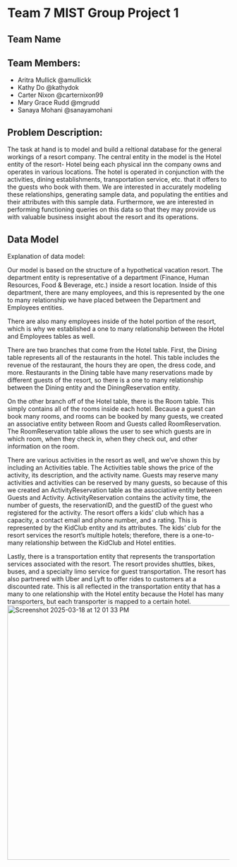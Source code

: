 # Team 7 MIST Group Project 1 
## Team Name 
## Team Members: 
- Aritra Mullick @amullickk
- Kathy Do @kathydok
- Carter Nixon @carternixon99
- Mary Grace Rudd @mgrudd 
- Sanaya Mohani @sanayamohani

## Problem Description:
The task at hand is to model and build a reltional database for the general workings of a resort company. The central entity in the model is the Hotel entity of the resort- Hotel being each physical inn the company owns and operates in various locations. The hotel is operated in conjunction with the activities, dining establishments, transportation service, etc. that it offers to the guests who book with them. We are interested in accurately modeling these relationships, generating sample data, and populating the entities and their attributes with this sample data. Furthermore, we are interested in performing functioning queries on this data so that they may provide us with valuable business insight about the resort and its operations.

## Data Model
Explanation of data model:

Our model is based on the structure of a hypothetical vacation resort. The department entity is representative of a department (Finance, Human Resources, Food & Beverage, etc.) inside a resort location. Inside of this department, there are many employees, and this is represented by the one to many relationship we have placed between the Department and Employees entities.

There are also many employees inside of the hotel portion of the resort, which is why we established a one to many relationship between the Hotel and Employees tables as well.

There are two branches that come from the Hotel table. First, the Dining table represents all of the restaurants in the hotel. This table includes the revenue of the restaurant, the hours they are open, the dress code, and more. Restaurants in the Dining table have many reservations made by different guests of the resort, so there is a one to many relationship between the Dining entity and the DiningReservation entity.

On the other branch off of the Hotel table, there is the Room table. This simply contains all of the rooms inside each hotel. Because a guest can book many rooms, and rooms can be booked by many guests, we created an associative entity between Room and Guests called RoomReservation. The RoomReservation table allows the user to see which guests are in which room, when they check in, when they check out, and other information on the room.

There are various activities in the resort as well, and we’ve shown this by including an Activities table. The Activities table shows the price of the activity, its description, and the activity name. Guests may reserve many activities and activities can be reserved by many guests, so because of this we created an ActivityReservation table as the associative entity between Guests and Activity. ActivityReservation contains the activity time, the number of guests, the reservationID, and the guestID of the guest who registered for the activity. The resort offers a kids’ club which has a capacity, a contact email and phone number, and a rating. This is represented by the KidClub entity and its attributes. The kids’ club for the resort services the resort’s multiple hotels; therefore, there is a one-to-many relationship between the KidClub and Hotel entities.

Lastly, there is a transportation entity that represents the transportation services associated with the resort. The resort provides shuttles, bikes, buses, and a specialty limo service for guest transportation. The resort has also partnered with Uber and Lyft to offer rides to customers at a discounted rate. This is all reflected in the transportation entity that has a many to one relationship with the Hotel entity because the Hotel has many transporters, but each transporter is mapped to a certain hotel.
<img width="576" alt="Screenshot 2025-03-18 at 12 01 33 PM" src="https://github.com/user-attachments/assets/523be273-5900-4213-aae3-f3e2fd43f983" />
